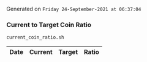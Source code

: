 Generated on `Friday 24-September-2021 at 06:37:04`

### Current to Target Coin Ratio
`current_coin_ratio.sh`

Date|Current|Target|Ratio
---|---|---|---
